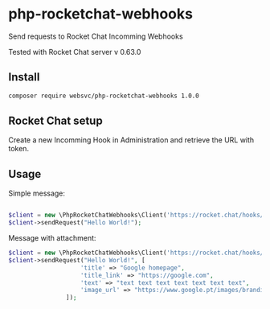 # php-rocketchat-webhooks
Send requests to Rocket Chat Incomming Webhooks

Tested with Rocket Chat server  v 0.63.0

## Install

```bash
composer require websvc/php-rocketchat-webhooks 1.0.0
```

## Rocket Chat setup

Create a new Incomming Hook in Administration and retrieve the URL with token.


## Usage

Simple message: 
```php

$client = new \PhpRocketChatWebhooks\Client('https://rocket.chat/hooks/TOKEN', "Optional-Username");
$client->sendRequest("Hello World!");
```

Message with attachment:
```php
$client = new \PhpRocketChatWebhooks\Client('https://rocket.chat/hooks/TOKEN', "Optional-Username");
$client->sendRequest("Hello World!", [
                    'title' => "Google homepage",
                    'title_link' => "https://google.com",
                    'text' => "text text text text text text text",
                    'image_url' => "https://www.google.pt/images/branding/googlelogo/1x/googlelogo_color_272x92dp.png",
                ]);
```
